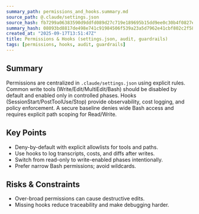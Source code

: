 ```yaml
---
summary_path: permissions_and_hooks.summary.md
source_path: @.claude/settings.json
source_hash: fb7299a06383590d9ddfd089d27c719e189695b15dd9ee0c30b4f0827eda0a1f
summary_hash: 08093bd8817de498e741c91984506f539a23a5d7962e41cbf802c2f5850f379e
created_at: "2025-09-17T13:51:47Z"
title: Permissions & Hooks (settings.json, audit, guardrails)
tags: [permissions, hooks, audit, guardrails]
---
```


## Summary

Permissions are centralized in `.claude/settings.json` using explicit rules. Common write tools (Write/Edit/MultiEdit/Bash) should be disabled by default and enabled only in controlled phases. Hooks (SessionStart/PostToolUse/Stop) provide observability, cost logging, and policy enforcement. A secure baseline denies wide Bash access and requires explicit path scoping for Read/Write.


## Key Points

- Deny-by-default with explicit allowlists for tools and paths.
- Use hooks to log transcripts, costs, and diffs after writes.
- Switch from read-only to write-enabled phases intentionally.
- Prefer narrow Bash permissions; avoid wildcards.


## Risks & Constraints

- Over-broad permissions can cause destructive edits.
- Missing hooks reduce traceability and make debugging harder.